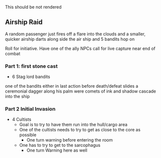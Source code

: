 This should be not rendered

## Airship Raid
A random passenger just fires off a flare into the clouds and a smaller, quicker airship darts along side the air ship and 5 bandits hop on 

Roll for initiative. Have one of the ally NPCs call for live capture near end of combat 
### Part 1: first stone cast
- 6 Stag lord bandits

one of the bandits either in last action before death/defeat slides a ceremonial dagger along his palm were comets of ink and shadow cascade into the ship
### Part 2 Initial Invasion
- 4 Cultists
	- Goal is to try to have them run into the hull/cargo area
	- One of the cultists needs to try to get as close to the core as possible
		- One turn warning before entering the room
	- One has to try to get to the sarcophagus 
		- One turn Warning here as well